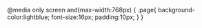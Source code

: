 
@media only screen and(max-width:768px) {
    .page{
        background-color:lightblue;
        font-size:16px;
        padding:10px;
    }
}